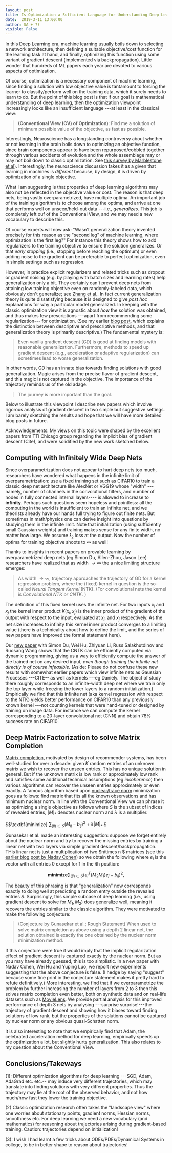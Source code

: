 ```yaml
---
layout: post
title: Is Optimization a Sufficient Language for Understanding Deep Learning?
date:  2019-3-11 13:00:00
author: SA + ?? 
visible: False
---
```


In this Deep Learning era, machine learning usually boils down to selecting a network architecture, then defining a suitable objective/cost function for the learning task at hand, and finally, optimizing this function using some variant of gradient descent (implemented via backpropagation).  Little wonder that hundreds of ML papers each year are devoted to various aspects of optimization.

Of course, optimization is a necessary component of machine learning, since finding a solution with low objective value is tantamount to forcing the learner to classify/perform well on the training data, which it surely needs to learn to do.
But the point of this blog post is that if our goal is mathematical understanding of deep learning, then  the optimization viewpoint increasingly looks like an insufficient language ---at least in the classical view:

> **(Conventional View (CV) of Optimization)**: Find me a solution of minimum possible value of the objective, as fast as possible. 

Interestingly, Neuroscience has a longstanding controversy about whether or not learning in the brain boils down to optimizing an objective function, since brain components appear to have been repurposed/cobbled together through various accidents of evolution and the whole assemblage may or may not boil down to classic optimization. See [this survey by Marblestone et al](https://arxiv.org/pdf/1606.03813.pdf)). Interestingly, the neuroscience discussion takes it as a given that learning in machines is *different* because, by design, it is driven by optimization of a single objective.  

What I am suggesting is that properties of deep learning algorithms  may also not be reflected in the objective value or cost. The reason is that deep nets, being vastly overparametrized, have multiple optima. An  important job of the training algorithm is to choose among  the optima, and arrive at one that performs well on unseen/held-out data ---i.e., *generalizes.* This job is completely left ouf of the Conventional View, and we may need a new vocabulary to describe this. 

Of course experts will now ask: "Wasn't generalization theory invented precisely for this reason as the "second leg" of machine learning,  where optimization is the first leg?" For instance this theory shows how to add regularizers to the training objective to ensure the solution generalizes. Or that *early stopping* (i.e., stopping before reaching the optimum) or even adding noise to the gradient can be preferable to perfect optimization, even in simple settings such as regression. 

However, in practice explicit regularizers  and related tricks such as dropout or gradient noising (e.g. by playing with batch sizes and learning rates) help generalization only a bit. They certainly can't prevent deep nets from attaining low training objective even on randomly-labeled data, which obviously don't generalize; see [Zhang et al.](https://arxiv.org/abs/1611.03530). In fact current generalization theory is quite dissatisfying because it is designed to give *post hoc* explanations for why a particular model generalized. In keeping with the classic optimization view it is agnostic about *how* the solution was obtained, and thus makes few prescriptions ---apart from recommending some regularization--- for optimization.   (See my earlier [blog post](http://www.offconvex.org/2017/12/08/generalization1/), which explains the distinction between descriptive and prescriptive methods, and  that generalization theory is primarily descriptive.) The fundamental mystery is:

> Even vanilla gradient descent (GD) is good at finding models with reasonable generalization. Furthermore, methods to speed up gradient descent (e.g., acceleration or adaptive regularization) can sometimes lead to worse generalization. 

In other words, GD has an innate bias towards finding solutions with good generalization. Magic arises from the precise flavor of  gradient descent, and this magic is not captured in the objective. The importance of the trajectory reminds us of the old adage. 

> The journey is more important than the goal. 

Below to illustrate this viewpoint I describe new papers which involve rigorous analysis of gradient descent in two simple but suggestive settings. I am barely sketching the results and hope that we will have more detailed blog posts in future. 

Acknowledgements: My views on this topic were shaped by the excellent papers from TTI Chicago group regarding the implicit bias of gradient descent (Cite), and were solidified by the new work sketched below. 

## Computing with Infinitely Wide Deep Nets 

Since overparametrization does not appear to hurt deep nets too much, researchers have wondered what happens in the infinite limit of overparametrization: use a fixed training set such as CIFAR10 to train a classic deep net architecture like AlexNet or VGG19 whose "width" ---namely, number of channels in the convolutional filters, and number of nodes in fully connected internal layers---- is allowed to increase to **infinity**. Perhaps such questions seem hopeless and pointless: all the computing in the world is insufficient to train an infinite net, and we theorists already have our hands full trying to figure out finite nets.  But sometimes in math/physics one can derive insight into questions by studying them in the infinite limit. Note that initialization (using sufficiently small Gaussian weights) and training makes sense for any finite width, no matter how large. We assume $\ell_2$ loss at the output. Now the number of optima for training objective shoots to $\infty$ as well! 

 Thanks to insights in recent papers on provable learning by overparametrized deep nets (eg Simon Du, Allen-Zhou, Jason Lee) researchers have realized that as width $\rightarrow \infty$ the a nice limiting structure emerges:
 
 > As width $\rightarrow \infty$, trajectory approaches the trajectory of GD for a kernel regression problem, where the (fixed) kernel in question is the so-called  *Neural Tangent Kernel* (NTK). (For convolutional nets the kernel is *Convolutional NTK or CNTK.* )
 
  The definition of this fixed kernel uses the infinite net. For  two inputs $x_i$ and $x_j$ the kernel inner product  $K(x_i, x_j)$  is the inner product of the gradient of the output with respect to the input, evaluated at $x_i$, and $x_j$ respectively. As the net size increases to infinity this kernel inner product converges to a limiting value (there is a technicality about how to define the limit, and the series of new papers have improved the formal statement here). 
  
  Our [new paper](https://arxiv.org/abs/1904.11955) with Simon Du, Wei Hu, Zhiyuan Li, Russ Salakhutdinov and Ruosang Wang shows that the CNTK can be efficiently computed via dynamic programming, giving us a way to efficiently compute the answer of the trained net on any desired input,  *even though training the infinite net directly is of course infeasible.* (Aside: Please do not confuse these new results with somewhat earlier papers which view infinite nets as Gaussian Processes  ---CITE-- as well as kernels  ---eg Daniely. The object of study there roughly corresponds to an infinite-width deep net where we train only the top layer while freezing the lower layers to a random initialization.) Empirically we find that this infinite net (aka kernel regression with respect to the NTK) yields better performance on CIFAR10 than any previously known kernel ---not counting kernels that were  hand-tuned or designed by training on image data. For instance we can compute the kernel corresponding to a 20-layer convolutional net (CNN) and obtain 78% success rate on CIFAR10. 
  
  
## Deep Matrix Factorization to solve Matrix Completion

 [Matrix completion](https://en.wikipedia.org/wiki/Matrix_completion), motivated by design of recommender systems, has been well-studied for over a decade: given $K$ random entries of an unknown matrix we wish to recover the unseen entries. This has no unique solution in general. But if the unknown matrix is low rank or approximately low rank and satisfies some additional technical assumptions (eg *incoherence*) then various algorithms can recover the unseen entries approximately or even exactly. A famous algorithm based upon [nuclear/trace norm](https://en.wikipedia.org/wiki/Matrix_norm#Schatten_norms)  minimization goes as follows: find matrix that fits all the known observations and has minimum nuclear norm. In line with the Conventional View we can phrase it as optimizing a single objective as follows where $S$ is the subset of indices of revealed entries, $|M|_{*}$ denotes nuclear norm and $\lambda$ is a multiplier.
  
$$\textbf{minimize} $\sum_{(ij) \in S} (M_{ij} - b_{ij})^2 + \lambda |M|_{*}.$$ 

Gunasekar et al. made an interesting suggestion: suppose we forget entirely about the nuclear norm and try to recover the missing entries by  training a linear net with two layers via simple gradient descent/backpropagation. THis linear net is just a multiplication of two $n\times n $ matrices (see this [earlier blog post by Nadav Cohen](http://www.offconvex.org/2018/03/02/acceleration-overparameterization/)) so we obtain the following  where $e_i$ is the vector with all entries $0$ except for $1$ in the $i$th position:

$$ \textbf{minimize} \sum_{(ij) \in S} (e_i^T(M_2M_1)e_j - b_{ij})^2, $$

The beauty of this phrasing is that "generalization" now corresponds exactly to doing well at predicting a random entry outside the revealed entries $S$. Surprisingly,  this simple subcase of deep learning  (i.e., using gradient descent to solve for $M_1, M_2$) does generalize well, meaning it recovers the entries  similar to the classic algorithm. They were motivated to make the following conjecture: 

> (Conjecture by Gunasekar et al.; Rough Statement) When used to solve matrix completion as above using a depth $2$ linear net, the solution obtained is exactly the  one obtained by the nuclear norm minimization method. 

If this conjecture were true it would imply that the implicit regularization effect of gradient descent is captured exactly by the nuclear norm. But as you may have already guessed, this is too simplistic. In a new paper with Nadav Cohen, Wei Hu and Yuping Luo, we report new experiments suggesting that the above conjecture is false. (I hedge by saying "suggest" because some fine print in the conjecture statement makes it pretty hard to refute definitively.) More interesting, we find that if we overparametrize the problem by further increasing the number of layers from $2$ to $3$ then this solves matrix completion even better, both on synthetic data and on real-life datasets such as [MovieLens](https://grouplens.org/datasets/movielens/100k/). We provide partial analysis for this improved performance of depth $3$ nets by analysing ---surprise surprise!---the trajectory of gradient descent and showing how it biases toward finding solutions of low rank, but the properties of the solutions cannot be captured by nuclear norm or any obvious quasi-Schatten norm.

It is also interesting to note that we empirically find that Adam, the celebrated  acceleration method for deep learning, empirically speeds up the optimization a lot, but slightly hurts generalization. This also relates to my question about the Conventional View. 

## Conclusions/Takeways


(1): Different optimization algorithms for deep learning ---SGD, Adam, AdaGrad etc. etc.-- may induce very different trajectories, which may translate into finding solutions with very different properties. Thus the trajectory  may lie at the root of the observed behavior, and not how much/how fast they lower the training objective. 

(2) Classic optimization research often takes the "landscape view" where one worries about stationary points, gradient norms, Hessian norms, smoothness etc. For deep learning we need a new vocabulary (and mathematics) for reasoning about trajectories arising during gradient-based training. Caution: trajectories depend on initialization! 

(3): I wish I had learnt a few tricks about ODEs/PDEs/Dynamical Systems in college, to be in better shape to reason about trajectories!











 

